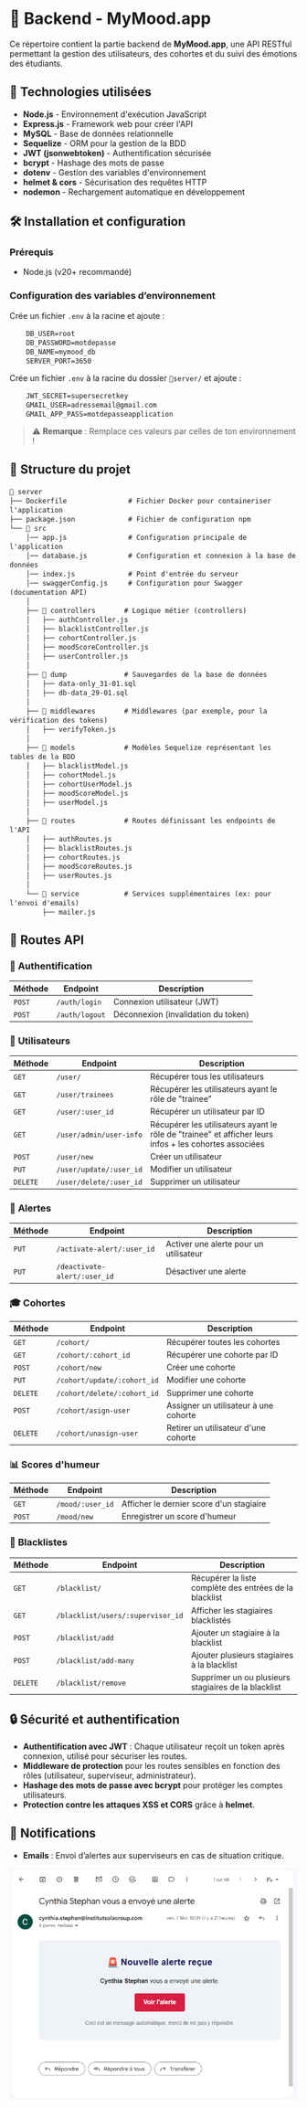# 🎯 Backend - MyMood.app

Ce répertoire contient la partie backend de **MyMood.app**, une API RESTful permettant la gestion des utilisateurs, des cohortes et du suivi des émotions des étudiants.


## 🚀 Technologies utilisées

- **Node.js** - Environnement d'exécution JavaScript
- **Express.js** - Framework web pour créer l'API
- **MySQL** - Base de données relationnelle
- **Sequelize** - ORM pour la gestion de la BDD
- **JWT (jsonwebtoken)** - Authentification sécurisée
- **bcrypt** - Hashage des mots de passe
- **dotenv** - Gestion des variables d'environnement
- **helmet & cors** - Sécurisation des requêtes HTTP
- **nodemon** - Rechargement automatique en développement


## 🛠️ Installation et configuration

### Prérequis

- Node.js (v20+ recommandé)

### Configuration des variables d’environnement

Crée un fichier `.env` à la racine et ajoute :

```env
    DB_USER=root
    DB_PASSWORD=motdepasse
    DB_NAME=mymood_db
    SERVER_PORT=3650
```

Crée un fichier `.env` à la racine du dossier `📂server/` et ajoute :
```env
    JWT_SECRET=supersecretkey
    GMAIL_USER=adressemail@gmail.com
    GMAIL_APP_PASS=motdepasseapplication
```

> ⚠️ **Remarque** : Remplace ces valeurs par celles de ton environnement !


## 📂 Structure du projet

```
📂 server
├── Dockerfile               # Fichier Docker pour containeriser l'application
├── package.json             # Fichier de configuration npm
└── 📂 src
    │── app.js               # Configuration principale de l'application
    │── database.js          # Configuration et connexion à la base de données
    │── index.js             # Point d'entrée du serveur
    │── swaggerConfig.js     # Configuration pour Swagger (documentation API)
    │
    ├── 📂 controllers       # Logique métier (controllers)
    │   ├── authController.js
    │   ├── blacklistController.js
    │   ├── cohortController.js
    │   ├── moodScoreController.js
    │   ├── userController.js
    │
    ├── 📂 dump              # Sauvegardes de la base de données
    │   ├── data-only_31-01.sql
    │   ├── db-data_29-01.sql
    │
    ├── 📂 middlewares       # Middlewares (par exemple, pour la vérification des tokens)
    │   ├── verifyToken.js
    │
    ├── 📂 models            # Modèles Sequelize représentant les tables de la BDD
    │   ├── blacklistModel.js
    │   ├── cohortModel.js
    │   ├── cohortUserModel.js
    │   ├── moodScoreModel.js
    │   ├── userModel.js
    │
    ├── 📂 routes            # Routes définissant les endpoints de l'API
    │   ├── authRoutes.js
    │   ├── blacklistRoutes.js
    │   ├── cohortRoutes.js
    │   ├── moodScoreRoutes.js
    │   ├── userRoutes.js
    │
    └── 📂 service           # Services supplémentaires (ex: pour l'envoi d'emails)
        ├── mailer.js
```


## 📡 Routes API

### 🔑 **Authentification**
| Méthode | Endpoint        | Description |
|---------|----------------|-------------|
| `POST`  | `/auth/login`  | Connexion utilisateur (JWT) |
| `POST`  | `/auth/logout` | Déconnexion (invalidation du token) |

### 👥 **Utilisateurs**
| Méthode | Endpoint         | Description |
|---------|-----------------|-------------|
| `GET`   | `/user/`        | Récupérer tous les utilisateurs |
| `GET`   | `/user/trainees` | Récupérer les utilisateurs ayant le rôle de "trainee" |
| `GET`   | `/user/:user_id` | Récupérer un utilisateur par ID |
| `GET`   | `/user/admin/user-info` | Récupérer les utilisateurs ayant le rôle de "trainee" et afficher leurs infos + les cohortes associées |
| `POST`  | `/user/new`     | Créer un utilisateur |
| `PUT`   | `/user/update/:user_id` | Modifier un utilisateur |
| `DELETE` | `/user/delete/:user_id` | Supprimer un utilisateur |

### 🚨 **Alertes**
| Méthode | Endpoint                   | Description |
|---------|----------------------------|-------------|
| `PUT`   | `/activate-alert/:user_id`   | Activer une alerte pour un utilisateur |
| `PUT`   | `/deactivate-alert/:user_id` | Désactiver une alerte |

### 🎓 **Cohortes**
| Méthode | Endpoint         | Description |
|---------|-----------------|-------------|
| `GET`   | `/cohort/`      | Récupérer toutes les cohortes |
| `GET`   | `/cohort/:cohort_id` | Récupérer une cohorte par ID |
| `POST`  | `/cohort/new`   | Créer une cohorte |
| `PUT`   | `/cohort/update/:cohort_id` | Modifier une cohorte |
| `DELETE` | `/cohort/delete/:cohort_id` | Supprimer une cohorte |
| `POST`  | `/cohort/asign-user` | Assigner un utilisateur à une cohorte |
| `DELETE` | `/cohort/unasign-user` | Retirer un utilisateur d'une cohorte |

### 📊 **Scores d'humeur**
| Méthode | Endpoint            | Description |
|---------|--------------------|-------------|
| `GET`   | `/mood/:user_id`    | Afficher le dernier score d'un stagiaire |
| `POST`  | `/mood/new` | Enregistrer un score d'humeur |

### 🚫 **Blacklistes**
| Méthode | Endpoint                   | Description |
|---------|----------------------------|-------------|
| `GET`   | `/blacklist/`              | Récupérer la liste complète des entrées de la blacklist |
| `GET`   | `/blacklist/users/:supervisor_id` | Afficher les stagiaires blacklistés |
| `POST`  | `/blacklist/add`           | Ajouter un stagiaire à la blacklist |
| `POST`  | `/blacklist/add-many`      | Ajouter plusieurs stagiaires à la blacklist |
| `DELETE` | `/blacklist/remove`        | Supprimer un ou plusieurs stagiaires de la blacklist |


## 🔒 Sécurité et authentification

- **Authentification avec JWT** : Chaque utilisateur reçoit un token après connexion, utilisé pour sécuriser les routes.
- **Middleware de protection** pour les routes sensibles en fonction des rôles (utilisateur, superviseur, administrateur).
- **Hashage des mots de passe avec bcrypt** pour protéger les comptes utilisateurs.
- **Protection contre les attaques XSS et CORS** grâce à **helmet**.


## 🔔 Notifications

- **Emails** : Envoi d’alertes aux superviseurs en cas de situation critique.

![Sceen de la notification](../doc/emailnotification.png)
